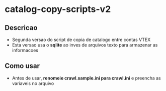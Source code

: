 # catalog-copy-scripts-v2

## Descricao

- Segunda versao do script de copia de catalogo entre contas VTEX
- Esta versao usa o **sqlite** ao inves de arquivos texto para armazenar as informacoes

## Como usar

- Antes de usar, **renomeie crawl.sample.ini para crawl.ini** e preencha as variaveis no arquivo
